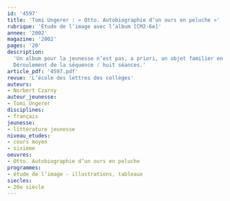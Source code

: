 ```yaml
---
id: '4597'
title: 'Tomi Ungerer : « Otto. Autobiographie d’un ours en peluche »'
rubrique: 'Étude de l’image avec l’album [CM2-6e]'
annee: '2002'
magazine: '2002'
pages: '20'
description: 
  'Un album pour la jeunesse n’est pas, a priori, un objet familier en classe de sixième. Il peut pourtant éclairer certaines questions et donner une approche vivante du récit. « Otto » est à la fois un récit construit de façon simple, un livre illustré dans lequel l’image réduite à l’essentiel ne cache rien de l’horreur d’un siècle, et une histoire forte et juste, porteuse de valeurs éducatives. Une fois que la classe aura vu la construction du récit traditionnel, l’étude de cet ouvrage permettra d’introduire la notion d’autobiographie, d’observer, sur le plan grammatical, l’utilisation des indicateurs de temps et les raisons pour lesquelles on emploie la voix passive et d’aborder, dans une perspective interdisciplinaire, la question des persécutions nazies et celle de l’intolérance. Dans le contexte de l’éducation à la citoyenneté, cet album rappellera de manière concrète combien importent les valeurs de fraternité. Enfin, on réinvestira, à travers une évaluation écrite, la notion d’autobiographie.
  Déroulement de la séquence : huit séances.'
article_pdf: '4597.pdf'
revue: 'L’école des lettres des collèges'
auteurs:
- Norbert Czarny
auteur_jeunesse:
- Tomi Ungerer
disciplines:
- français
jeunesse:
- littérature jeunesse
niveau_etudes:
- cours moyen
- sixième
oeuvres:
- Otto. Autobiographie d’un ours en peluche
programmes:
- étude de l’image - illustrations, tableaux
siecles:
- 20e siècle
---
```

